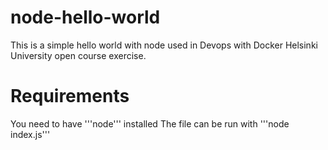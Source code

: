 # node-hello-world
This is a simple hello world with node used in Devops with Docker Helsinki University open course exercise.

# Requirements
You need to have '''node''' installed
The file can be run with '''node index.js'''
